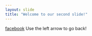```yaml
---
layout: slide
title: "Welcome to our second slide!"
---
```

[facebook](facebook.com)
Use the left arrow to go back!
